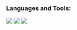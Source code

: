 ### Languages and Tools:

<p align="left">
    <img src="https://skillicons.dev/icons?i=py,cpp,c,java,html,css,js,typescript,react,tailwind,vue,firebase" />
    <img src="https://skillicons.dev/icons?i=flask,postgresql,mysql,aws,nodejs,nextjs,linux,git,github" />
    <img src="https://skillicons.dev/icons?i=matlab,latex,swift" />
</p>

